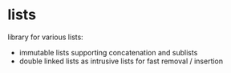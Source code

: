 lists
=========

library for various lists:
- immutable lists supporting concatenation and sublists
- double linked lists as intrusive lists for fast removal / insertion